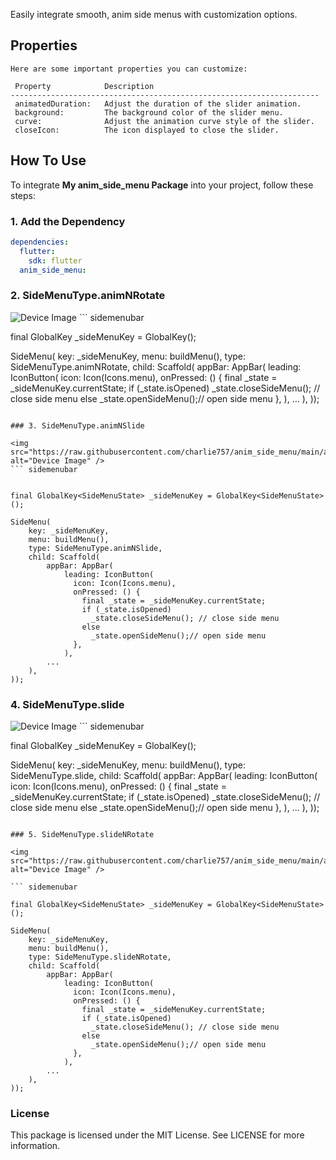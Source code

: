 <!--
This README describes the package. If you publish this package to pub.dev,
this README's contents appear on the landing page for your package.

For information about how to write a good package README, see the guide for
[writing package pages](https://dart.dev/guides/libraries/writing-package-pages).

For general information about developing packages, see the Dart guide for
[creating packages](https://dart.dev/guides/libraries/create-library-packages)
and the Flutter guide for
[developing packages and plugins](https://flutter.dev/developing-packages).
-->

Easily integrate smooth, anim side menus with customization options.


## Properties
```
Here are some important properties you can customize:

 Property            Description                                 
---------------------------------------------------------------------
 animatedDuration:   Adjust the duration of the slider animation.    
 background:         The background color of the slider menu.    
 curve:              Adjust the animation curve style of the slider.           
 closeIcon:          The icon displayed to close the slider.

```

## How To Use

To integrate **My anim_side_menu Package** into your project, follow these steps:

### 1. Add the Dependency

```yaml
dependencies:
  flutter:
    sdk: flutter
  anim_side_menu:
  ```

### 2. SideMenuType.animNRotate

<img src="https://raw.githubusercontent.com/charlie757/anim_side_menu/main/assets/animNRotate.png" alt="Device Image" />
``` sidemenubar


final GlobalKey<SideMenuState> _sideMenuKey = GlobalKey<SideMenuState>();

SideMenu(
    key: _sideMenuKey,
    menu: buildMenu(),
    type: SideMenuType.animNRotate,
    child: Scaffold(
        appBar: AppBar(
            leading: IconButton(
              icon: Icon(Icons.menu),
              onPressed: () {
                final _state = _sideMenuKey.currentState;
                if (_state.isOpened)
                  _state.closeSideMenu(); // close side menu
                else
                  _state.openSideMenu();// open side menu
              },
            ),
        ...
    ),
));
```

### 3. SideMenuType.animNSlide

<img src="https://raw.githubusercontent.com/charlie757/anim_side_menu/main/assets/animNSlide.png" alt="Device Image" />
``` sidemenubar


final GlobalKey<SideMenuState> _sideMenuKey = GlobalKey<SideMenuState>();

SideMenu(
    key: _sideMenuKey,
    menu: buildMenu(),
    type: SideMenuType.animNSlide,
    child: Scaffold(
        appBar: AppBar(
            leading: IconButton(
              icon: Icon(Icons.menu),
              onPressed: () {
                final _state = _sideMenuKey.currentState;
                if (_state.isOpened)
                  _state.closeSideMenu(); // close side menu
                else
                  _state.openSideMenu();// open side menu
              },
            ),
        ...
    ),
));
```

### 4. SideMenuType.slide

<img src="https://raw.githubusercontent.com/charlie757/anim_side_menu/main/assets/slide.png" alt="Device Image" />
``` sidemenubar


final GlobalKey<SideMenuState> _sideMenuKey = GlobalKey<SideMenuState>();

SideMenu(
    key: _sideMenuKey,
    menu: buildMenu(),
    type: SideMenuType.slide,
    child: Scaffold(
        appBar: AppBar(
            leading: IconButton(
              icon: Icon(Icons.menu),
              onPressed: () {
                final _state = _sideMenuKey.currentState;
                if (_state.isOpened)
                  _state.closeSideMenu(); // close side menu
                else
                  _state.openSideMenu();// open side menu
              },
            ),
        ...
    ),
));
```

### 5. SideMenuType.slideNRotate

<img src="https://raw.githubusercontent.com/charlie757/anim_side_menu/main/assets/slideNRotate.png" alt="Device Image" />

``` sidemenubar

final GlobalKey<SideMenuState> _sideMenuKey = GlobalKey<SideMenuState>();

SideMenu(
    key: _sideMenuKey,
    menu: buildMenu(),
    type: SideMenuType.slideNRotate,
    child: Scaffold(
        appBar: AppBar(
            leading: IconButton(
              icon: Icon(Icons.menu),
              onPressed: () {
                final _state = _sideMenuKey.currentState;
                if (_state.isOpened)
                  _state.closeSideMenu(); // close side menu
                else
                  _state.openSideMenu();// open side menu
              },
            ),
        ...
    ),
));
```


### License
This package is licensed under the MIT License. See LICENSE for more information.
